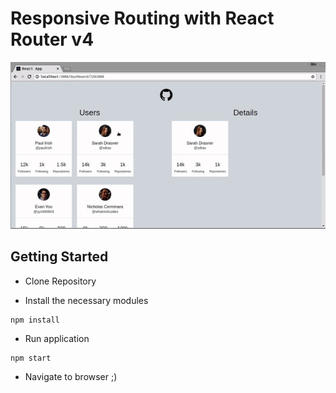 # Responsive Routing with React Router v4

![Demo](./demo/demo.gif)

## Getting Started
- Clone Repository

- Install the necessary modules
```
npm install
```

- Run application
```
npm start
```

- Navigate to browser ;)